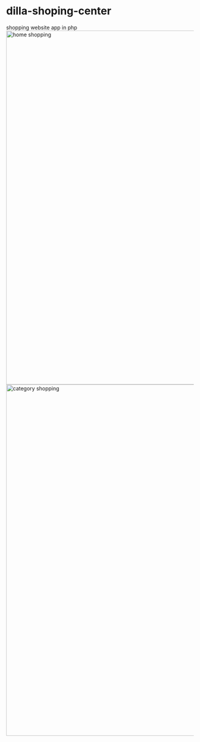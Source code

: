 # dilla-shoping-center
shopping website app in php 
<img width="950" alt="home shopping" src="https://user-images.githubusercontent.com/109736842/226176765-8fd0b040-a39b-411c-8e15-110c931b9bde.png">
<img width="943" alt="category shopping" src="https://user-images.githubusercontent.com/109736842/226176814-f6f56b39-6f80-4892-8ac9-b51ae578f405.PNG">
